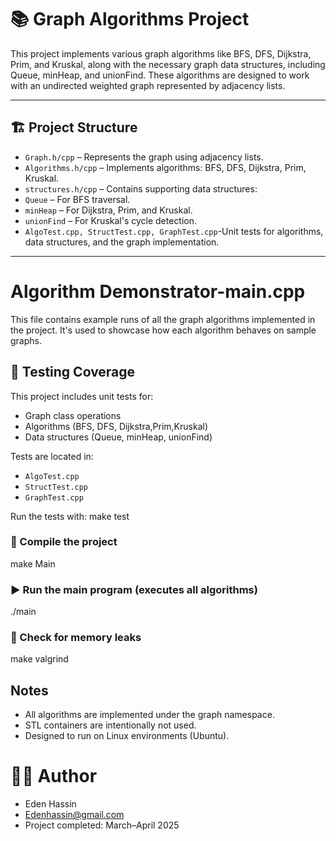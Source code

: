 # 📚 Graph Algorithms Project

This project implements various graph algorithms like BFS, DFS, Dijkstra, Prim, and Kruskal,
along with the necessary graph data structures, including Queue, minHeap, and unionFind. 
These algorithms are designed to work with an undirected weighted graph represented by adjacency lists.

---

## 🏗️ Project Structure

- `Graph.h/cpp` – Represents the graph using adjacency lists.
- `Algorithms.h/cpp` – Implements algorithms: BFS, DFS, Dijkstra, Prim, Kruskal.
- `structures.h/cpp` – Contains supporting data structures:
- `Queue` – For BFS traversal.
- `minHeap` – For Dijkstra, Prim, and Kruskal.
- `unionFind` – For Kruskal's cycle detection.
- `AlgoTest.cpp, StructTest.cpp, GraphTest.cpp`-Unit tests for algorithms,
data structures, and the graph implementation.

---

# Algorithm Demonstrator-main.cpp
This file contains example runs of all the graph algorithms implemented in the project.
It's used to showcase how each algorithm behaves on sample graphs.

## 🧪 Testing Coverage
This project includes unit tests for:
- Graph class operations
- Algorithms (BFS, DFS, Dijkstra,Prim,Kruskal)
- Data structures (Queue, minHeap, unionFind)

Tests are located in:
- `AlgoTest.cpp`
- `StructTest.cpp`
- `GraphTest.cpp`

Run the tests with:
make test


### 🔨 Compile the project
make Main

### ▶️ Run the main program (executes all algorithms)
./main

### 🧼 Check for memory leaks
make valgrind


## Notes
- All algorithms are implemented under the graph namespace.
- STL containers are intentionally not used.
- Designed to run on Linux environments (Ubuntu).

# 👩‍💻 Author
- Eden Hassin
- Edenhassin@gmail.com
- Project completed: March–April 2025